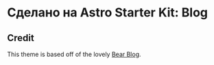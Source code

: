 # Сделано на Astro Starter Kit: Blog

## Credit

This theme is based off of the lovely [Bear Blog](https://github.com/HermanMartinus/bearblog/).
